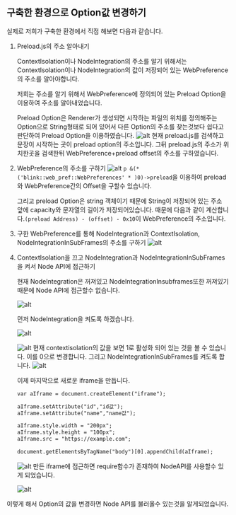## 구축한 환경으로 Option값 변경하기

실제로 저희가 구축한 환경에서 직접 해보면 다음과 같습니다.

1. Preload.js의 주소 알아내기

    ContextIsolation이나 NodeIntegration의 주소를 알기 위해서는 ContextIsolation이나 NodeIntegration의 값이 저장되어 있는 WebPreference의 주소를 알아야합니다.

    저희는 주소를 알기 위해서 WebPreference에 정의되어 있는 Preload Option을 이용하여 주소를 알아내었습니다.

    Preload Option은 Renderer가 생성되면 시작하는 파일의 위치를 정의해주는 Option으로 String형태로 되어 있어서 다른 Option의 주소를 찾는것보다 쉽다고 판단하여 Preload Option을 이용하였습니다.
    ![alt](https://i.imgur.com/9ZJqhmD.png)
    현재 preload.js를 검색하고 문장이 시작하는 곳이 preload option의 주소입니다. 그뒤 preload.js의 주소가 위치한곳을 검색한뒤 WebPreference+preload offset의 주소를 구하였습니다.

2. WebPreference의 주소를 구하기
![alt](https://i.imgur.com/9emrUzV.png)
`p &(*('blink::web_pref::WebPreferences' * )0)->preload`을 이용하여 preload와 WebPreference간의 Offset을 구할수 있습니다.

    그리고 preload Option은 string 객체이기 때문에 String이 저장되어 있는 주소 앞에 capacity와 문자열의 길이가 저장되어있습니다. 때문에 다음과 같이 계산합니다.`(preload Address) - (offset) - 0x10`이 WebPreference의 주소입니다.

3. 구한 WebPreference를 통해 NodeIntegration과 ContextIsolation, NodeIntegrationInSubFrames의 주소를 구하기
![alt](https://i.imgur.com/6uhgPId.png)

4. ContextIsolation을 끄고 NodeIntegration과 NodeIntegrationInSubFrames을 켜서 Node API에 접근하기

    현재 NodeIntegration은 꺼져있고 NodeIntegrationInsubframes또한 꺼져있기 때문에 Node API에 접근할수 없습니다.

    ![alt](https://i.imgur.com/JT6C9Ee.png)

    먼저 NodeIntegration을 켜도록 하겠습니다.

    ![alt](https://i.imgur.com/AxDpDpb.png)

    ![alt](https://i.imgur.com/4QhxjKd.png)
    현재 contextisolation의 값을 보면 1로 활성화 되어 있는 것을 볼 수 있습니다.
    이를 0으로 변경합니다.
    그리고 NodeIntegrationInSubFrames를 켜도록 합니다.
    ![alt](https://i.imgur.com/SpLAzid.png)

    이제 마지막으로 새로운 iframe을 만듭니다. 
    ```html
    var aIframe = document.createElement("iframe");

    aIframe.setAttribute("id","id값");
    aIframe.setAttribute("name","name값");

    aIframe.style.width = "200px";
    aIframe.style.height = "100px";
    aIframe.src = "https://example.com";

    document.getElementsByTagName("body")[0].appendChild(aIframe);
    ```
    ![alt](https://i.imgur.com/rjgAor5.png)
    만든 iframe에 접근하면 require함수가 존재하여 NodeAPI를 사용할수 있게 되었습니다.

    ![alt](https://i.imgur.com/CeYA8Qt.png)

이렇게 해서 Option의 값을 변경하면 Node API를 불러올수 있는것을 알게되었습니다. 